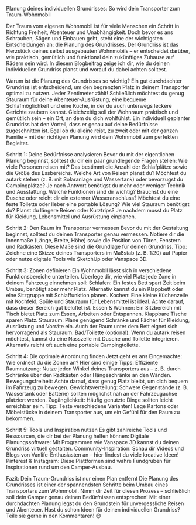 Planung deines individuellen Grundrisses: So wird dein Transporter zum Traum-Wohnmobil

Der Traum vom eigenen Wohnmobil ist für viele Menschen ein Schritt in Richtung Freiheit, Abenteuer und Unabhängigkeit. Doch bevor es ans Schrauben, Sägen und Einbauen geht, steht eine der wichtigsten Entscheidungen an: die Planung des Grundrisses. Der Grundriss ist das Herzstück deines selbst ausgebauten Wohnmobils – er entscheidet darüber, wie praktisch, gemütlich und funktional dein zukünftiges Zuhause auf Rädern sein wird. In diesem Blogbeitrag zeige ich dir, wie du deinen individuellen Grundriss planst und worauf du dabei achten solltest.

Warum ist die Planung des Grundrisses so wichtig?
Ein gut durchdachter Grundriss ist entscheidend, um den begrenzten Platz in deinem Transporter optimal zu nutzen. Jeder Zentimeter zählt! Schließlich möchtest du genug Stauraum für deine Abenteuer-Ausrüstung, eine bequeme Schlafmöglichkeit und eine Küche, in der du auch unterwegs leckere Gerichte zaubern kannst. Gleichzeitig soll der Wohnraum praktisch und gemütlich sein – ein Ort, an dem du dich wohlfühlst.
Ein individuell geplanter Grundriss hat den Vorteil, dass er genau auf deine Bedürfnisse zugeschnitten ist. Egal ob du alleine reist, zu zweit oder mit der ganzen Familie – mit der richtigen Planung wird dein Wohnmobil zum perfekten Begleiter.

Schritt 1: Deine Bedürfnisse analysieren
Bevor du mit der eigentlichen Planung beginnst, solltest du dir ein paar grundlegende Fragen stellen:
Wie viele Personen reisen mit?
Das bestimmt die Anzahl der Schlafplätze sowie die Größe des Essbereichs.
Welche Art von Reisen planst du?
Möchtest du autark stehen (z. B. mit Solaranlage und Wassertank) oder bevorzugst du Campingplätze? Je nach Antwort benötigst du mehr oder weniger Technik und Ausstattung.
Welche Funktionen sind dir wichtig?
Brauchst du eine Dusche oder reicht dir ein externer Wasseranschluss? Möchtest du eine feste Toilette oder lieber eine portable Lösung?
Wie viel Stauraum benötigst du?
Planst du längere Reisen oder Kurztrips? Je nachdem musst du Platz für Kleidung, Lebensmittel und Ausrüstung einplanen.

Schritt 2: Den Raum im Transporter vermessen
Bevor du mit der Gestaltung beginnst, solltest du deinen Transporter genau vermessen. Notiere dir die Innenmaße (Länge, Breite, Höhe) sowie die Position von Türen, Fenstern und Radkästen. Diese Maße sind die Grundlage für deinen Grundriss.
Tipp: Zeichne eine Skizze deines Transporters im Maßstab (z. B. 1:20) auf Papier oder nutze digitale Tools wie SketchUp oder Vanspace 3D.

Schritt 3: Zonen definieren
Ein Wohnmobil lässt sich in verschiedene Funktionsbereiche unterteilen. Überlege dir, wie viel Platz jede Zone in deinem Fahrzeug einnehmen soll:
Schlafen:
Ein festes Bett spart Zeit beim Umbau, benötigt aber mehr Platz. Alternativ kannst du ein Klappbett oder eine Sitzgruppe mit Schlaffunktion planen.
Kochen:
Eine kleine Küchenzeile mit Kochfeld, Spüle und Stauraum für Lebensmittel ist ideal. Achte darauf, dass dieser Bereich gut belüftet ist.
Essen & Wohnen:
Ein Sitzbereich mit Tisch bietet Platz zum Essen, Arbeiten oder Entspannen. Klappbare Tische sparen Platz.
Stauraum:
Plane genügend Schränke und Fächer für Kleidung, Ausrüstung und Vorräte ein. Auch der Raum unter dem Bett eignet sich hervorragend als Stauraum.
Bad/Toilette (optional):
Wenn du autark reisen möchtest, kannst du eine Nasszelle mit Dusche und Toilette integrieren. Alternativ reicht oft auch eine portable Campingtoilette.

Schritt 4: Die optimale Anordnung finden
Jetzt geht es ans Eingemachte: Wie ordnest du die Zonen an? Hier sind einige Tipps:
Effiziente Raumnutzung: Nutze jeden Winkel deines Transporters aus – z. B. durch Schränke über den Radkästen oder Hängeschränke an den Wänden.
Bewegungsfreiheit: Achte darauf, dass genug Platz bleibt, um dich bequem im Fahrzeug zu bewegen.
Gewichtsverteilung: Schwere Gegenstände (z. B. Wassertank oder Batterie) sollten möglichst nah an der Fahrzeugachse platziert werden.
Zugänglichkeit: Häufig genutzte Dinge sollten leicht erreichbar sein.
Tipp: Teste verschiedene Varianten! Lege Kartons oder Möbelstücke in deinem Transporter aus, um ein Gefühl für den Raum zu bekommen.

Schritt 5: Tools und Inspiration nutzen
Es gibt zahlreiche Tools und Ressourcen, die dir bei der Planung helfen können:
Digitale Planungssoftware: Mit Programmen wie Vanspace 3D kannst du deinen Grundriss virtuell gestalten.
Community-Inspiration: Schau dir Videos und Blogs von Vanlife-Enthusiasten an – hier findest du viele kreative Ideen!
Pinterest & Instagram: Diese Plattformen sind wahre Fundgruben für Inspirationen rund um den Camper-Ausbau.

Fazit: Dein Traum-Grundriss ist nur einen Plan entfernt
Die Planung des Grundrisses ist einer der spannendsten Schritte beim Umbau eines Transporters zum Wohnmobil. Nimm dir Zeit für diesen Prozess – schließlich soll dein Camper genau deinen Bedürfnissen entsprechen! Mit einer durchdachten Planung legst du den Grundstein für unvergessliche Reisen und Abenteuer.
Hast du schon Ideen für deinen individuellen Grundriss? Teile sie gerne in den Kommentaren! 😊
